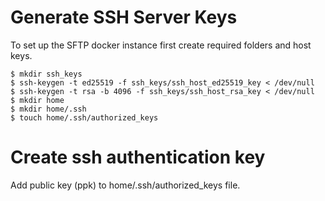 # Generate SSH Server Keys 

To set up the SFTP docker instance first create required folders and host keys.

```
$ mkdir ssh_keys
$ ssh-keygen -t ed25519 -f ssh_keys/ssh_host_ed25519_key < /dev/null
$ ssh-keygen -t rsa -b 4096 -f ssh_keys/ssh_host_rsa_key < /dev/null
$ mkdir home
$ mkdir home/.ssh
$ touch home/.ssh/authorized_keys
```

# Create ssh authentication key
Add public key (ppk) to home/.ssh/authorized_keys file.
